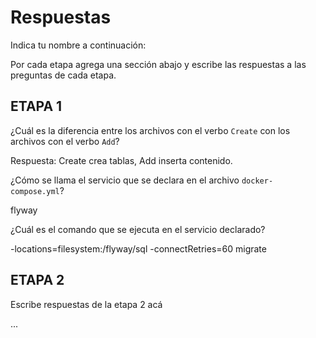 # Respuestas

Indica tu nombre a continuación: 

Por cada etapa agrega una sección abajo y escribe las respuestas a las preguntas de cada etapa.

## ETAPA 1

¿Cuál es la diferencia entre los archivos con el verbo `Create` con los archivos con el verbo `Add`?

Respuesta: Create crea tablas, Add inserta contenido.

¿Cómo se llama el servicio que se declara en el archivo `docker-compose.yml`?

flyway

¿Cuál es el comando que se ejecuta en el servicio declarado?

-locations=filesystem:/flyway/sql -connectRetries=60 migrate

## ETAPA 2

Escribe respuestas de la etapa 2 acá

...
